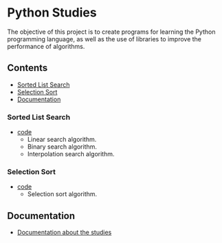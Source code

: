 # Python Studies

The objective of this project is to create programs for learning the Python
programming language, as well as the use of libraries to improve the
performance of algorithms.

## Contents

* [Sorted List Search](#sorted-list-search)
* [Selection Sort](#selection-sort)
* [Documentation](#documentation)

### Sorted List Search

* [code](src/sorted_list_search.py)
  * Linear search algorithm.
  * Binary search algorithm.
  * Interpolation search algorithm.

### Selection Sort

* [code](src/selection_sort.py)
  * Selection sort algorithm.

## Documentation

* [Documentation about the studies](docs/index.md)

